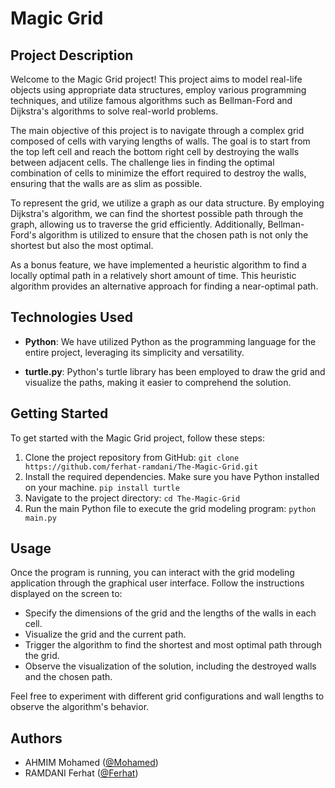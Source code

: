 # Magic Grid

## Project Description

Welcome to the Magic Grid project! This project aims to model real-life objects using appropriate data structures, employ various programming techniques, and utilize famous algorithms such as Bellman-Ford and Dijkstra's algorithms to solve real-world problems.

The main objective of this project is to navigate through a complex grid composed of cells with varying lengths of walls. The goal is to start from the top left cell and reach the bottom right cell by destroying the walls between adjacent cells. The challenge lies in finding the optimal combination of cells to minimize the effort required to destroy the walls, ensuring that the walls are as slim as possible.

To represent the grid, we utilize a graph as our data structure. By employing Dijkstra's algorithm, we can find the shortest possible path through the graph, allowing us to traverse the grid efficiently. Additionally, Bellman-Ford's algorithm is utilized to ensure that the chosen path is not only the shortest but also the most optimal.

As a bonus feature, we have implemented a heuristic algorithm to find a locally optimal path in a relatively short amount of time. This heuristic algorithm provides an alternative approach for finding a near-optimal path.

## Technologies Used

- **Python**: We have utilized Python as the programming language for the entire project, leveraging its simplicity and versatility.

- **turtle.py**: Python's turtle library has been employed to draw the grid and visualize the paths, making it easier to comprehend the solution.

## Getting Started

To get started with the Magic Grid project, follow these steps:

1. Clone the project repository from GitHub: 
`git clone https://github.com/ferhat-ramdani/The-Magic-Grid.git`
2. Install the required dependencies. Make sure you have Python installed on your machine.
`pip install turtle`
3. Navigate to the project directory:
`cd The-Magic-Grid`
4. Run the main Python file to execute the grid modeling program:
`python main.py`

## Usage

Once the program is running, you can interact with the grid modeling application through the graphical user interface. Follow the instructions displayed on the screen to:

- Specify the dimensions of the grid and the lengths of the walls in each cell.
- Visualize the grid and the current path.
- Trigger the algorithm to find the shortest and most optimal path through the grid.
- Observe the visualization of the solution, including the destroyed walls and the chosen path.

Feel free to experiment with different grid configurations and wall lengths to observe the algorithm's behavior.

## Authors

- AHMIM Mohamed ([@Mohamed](https://github.com/MohamedAhmim))
- RAMDANI Ferhat ([@Ferhat](https://github.com/ferhat-ramdani))


